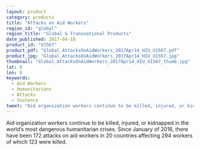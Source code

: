 ```yaml
---
layout: product
category: products
title: "Attacks on Aid Workers"
region_id: "global"
region_title: "Global & Transnational Products"
date_published: 2017-04-18
product_id: "U1567"
product_pdf: "Global_AttacksOnAidWorkers_2017Apr14_HIU_U1567.pdf"
product_jpg: "Global_AttacksOnAidWorkers_2017Apr14_HIU_U1567.jpg"
thumbnail: "Global_AttacksOnAidWorkers_2017Apr14_HIU_U1567_thumb.jpg"
lat: 0
lon: 0
keywords:
  - Aid Workers
  - Humanitarians
  - Attacks
  - Violence
tweet: "Aid organization workers continue to be killed, injured, or kidnapped in the world’s most dangerous humanitarian crises."
---
```

Aid organization workers continue to be killed, injured, or kidnapped  in the world’s most dangerous humanitarian crises. Since January of 2016, there have been 172 attacks on aid workers in 20 countries affecting 294 workers of which 123 were killed.
